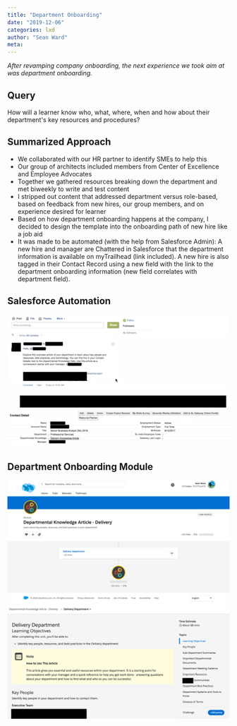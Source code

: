 ```yaml
---
title: "Department Onboarding"
date: "2019-12-06"
categories: lxd 
author: "Sean Ward"
meta:
---
```


*After revamping company onboarding, the next experience we took aim at was department onboarding.*

## Query
How will a learner know who, what, where, when and how about their department's key resources and procedures?

## Summarized Approach
- We collaborated with our HR partner to identify SMEs to help this
- Our group of architects included members from Center of Excellence and Employee Advocates
- Together we gathered resources breaking down the department and met biweekly to write and test content
- I stripped out content that addressed department versus role-based, based on feedback from new hires, our group members, and on experience desired for learner
- Based on how department onboarding happens at the company, I decided to design the template into the onboarding path of new hire like a job aid
- It was made to be automated (with the help from Salesforce Admin): A new hire and manager are Chattered in Salesforce that the department information is available on myTrailhead (link included). A new hire is also tagged in their Contact Record using a new field with the link to the department onboarding information (new field correlates with department field). 

## Salesforce Automation
![](/images/dept-on-auto.png)

## Department Onboarding Module
![](/images/dept-on-module.png)
![](/images/dept-on-content.png)

